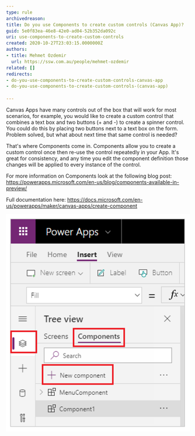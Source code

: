 ```yaml
---
type: rule
archivedreason: 
title: Do you use Components to create custom controls (Canvas App)?
guid: 5e0f83ea-46e8-42e0-ad04-52b352da092c
uri: use-components-to-create-custom-controls
created: 2020-10-27T23:03:15.0000000Z
authors:
- title: Mehmet Ozdemir
  url: https://ssw.com.au/people/mehmet-ozdemir
related: []
redirects:
- do-you-use-components-to-create-custom-controls-canvas-app
- do-you-use-components-to-create-custom-controls-(canvas-app)

---
```


Canvas Apps have many controls out of the box that will work for most scenarios, for example, you would like to create a custom control that combines a text box and two buttons (+ and -) to create a spinner control. You could do this by placing two buttons next to a text box on the form. Problem solved, but what about next time that same control is needed?

<!--endintro-->

That's where Components come in. Components allow you to create a custom control once then re-use the control repeatedly in your App. It's great for consistency, and any time you edit the component definition those changes will be applied to every instance of the control.

For more information on Components look at the following blog post: https://powerapps.microsoft.com/en-us/blog/components-available-in-preview/

Full documentation here: https://docs.microsoft.com/en-us/powerapps/maker/canvas-apps/create-component

![Figure: Create a new Component](newcomponent-powerapps.png)

